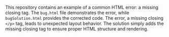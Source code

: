This repository contains an example of a common HTML error: a missing closing tag. The `bug.html` file demonstrates the error, while `bugSolution.html` provides the corrected code.  The error, a missing closing `</p>` tag, leads to unexpected layout behavior.  The solution simply adds the missing closing tag to ensure proper HTML structure and rendering.